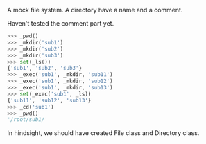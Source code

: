 A mock file system. A directory have a name and a comment.

Haven't tested the comment part yet.

```python
>>> _pwd()
>>> _mkdir('sub1')
>>> _mkdir('sub2')
>>> _mkdir('sub3')
>>> set(_ls())
{'sub1', 'sub2', 'sub3'}
>>> _exec('sub1', _mkdir, 'sub11')
>>> _exec('sub1', _mkdir, 'sub12')
>>> _exec('sub1', _mkdir, 'sub13')
>>> set(_exec('sub1', _ls))
{'sub11', 'sub12', 'sub13'}
>>> _cd('sub1')
>>> _pwd()
'/root/sub1/'
```

In hindsight, we should have created File class and Directory class.